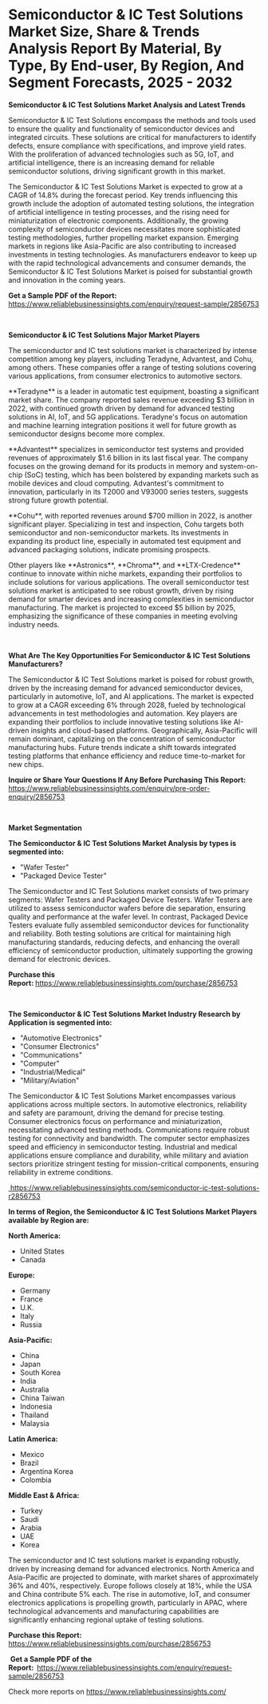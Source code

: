<p><h1>Semiconductor & IC Test Solutions Market Size, Share & Trends Analysis Report By Material, By Type, By End-user, By Region, And Segment Forecasts, 2025 - 2032</h1></p><p><strong>Semiconductor & IC Test Solutions Market Analysis and Latest Trends</strong></p>
<p><p>Semiconductor & IC Test Solutions encompass the methods and tools used to ensure the quality and functionality of semiconductor devices and integrated circuits. These solutions are critical for manufacturers to identify defects, ensure compliance with specifications, and improve yield rates. With the proliferation of advanced technologies such as 5G, IoT, and artificial intelligence, there is an increasing demand for reliable semiconductor solutions, driving significant growth in this market.</p><p>The Semiconductor & IC Test Solutions Market is expected to grow at a CAGR of 14.8% during the forecast period. Key trends influencing this growth include the adoption of automated testing solutions, the integration of artificial intelligence in testing processes, and the rising need for miniaturization of electronic components. Additionally, the growing complexity of semiconductor devices necessitates more sophisticated testing methodologies, further propelling market expansion. Emerging markets in regions like Asia-Pacific are also contributing to increased investments in testing technologies. As manufacturers endeavor to keep up with the rapid technological advancements and consumer demands, the Semiconductor & IC Test Solutions Market is poised for substantial growth and innovation in the coming years.</p></p>
<p><strong>Get a Sample PDF of the Report:&nbsp;</strong> <a href="https://www.reliablebusinessinsights.com/enquiry/request-sample/2856753?utm_campaign=3273&utm_medium=2&utm_source=Github&utm_content=ia&utm_term=12032025&utm_id=semiconductor-ic-test-solutions">https://www.reliablebusinessinsights.com/enquiry/request-sample/2856753</a></p>
<p>&nbsp;</p>
<p><strong>Semiconductor & IC Test Solutions Major Market Players</strong></p>
<p><p>The semiconductor and IC test solutions market is characterized by intense competition among key players, including Teradyne, Advantest, and Cohu, among others. These companies offer a range of testing solutions covering various applications, from consumer electronics to automotive sectors.</p><p>**Teradyne** is a leader in automatic test equipment, boasting a significant market share. The company reported sales revenue exceeding $3 billion in 2022, with continued growth driven by demand for advanced testing solutions in AI, IoT, and 5G applications. Teradyne's focus on automation and machine learning integration positions it well for future growth as semiconductor designs become more complex.</p><p>**Advantest** specializes in semiconductor test systems and provided revenues of approximately $1.6 billion in its last fiscal year. The company focuses on the growing demand for its products in memory and system-on-chip (SoC) testing, which has been bolstered by expanding markets such as mobile devices and cloud computing. Advantest's commitment to innovation, particularly in its T2000 and V93000 series testers, suggests strong future growth potential.</p><p>**Cohu**, with reported revenues around $700 million in 2022, is another significant player. Specializing in test and inspection, Cohu targets both semiconductor and non-semiconductor markets. Its investments in expanding its product line, especially in automated test equipment and advanced packaging solutions, indicate promising prospects.</p><p>Other players like **Astronics**, **Chroma**, and **LTX-Credence** continue to innovate within niche markets, expanding their portfolios to include solutions for various applications. The overall semiconductor test solutions market is anticipated to see robust growth, driven by rising demand for smarter devices and increasing complexities in semiconductor manufacturing. The market is projected to exceed $5 billion by 2025, emphasizing the significance of these companies in meeting evolving industry needs.</p></p>
<p>&nbsp;</p>
<p><strong>What Are The Key Opportunities For Semiconductor & IC Test Solutions Manufacturers?</strong></p>
<p><p>The Semiconductor & IC Test Solutions market is poised for robust growth, driven by the increasing demand for advanced semiconductor devices, particularly in automotive, IoT, and AI applications. The market is expected to grow at a CAGR exceeding 6% through 2028, fueled by technological advancements in test methodologies and automation. Key players are expanding their portfolios to include innovative testing solutions like AI-driven insights and cloud-based platforms. Geographically, Asia-Pacific will remain dominant, capitalizing on the concentration of semiconductor manufacturing hubs. Future trends indicate a shift towards integrated testing platforms that enhance efficiency and reduce time-to-market for new chips.</p></p>
<p><strong>Inquire or Share Your Questions If Any Before Purchasing This Report:</strong> <a href="https://www.reliablebusinessinsights.com/enquiry/pre-order-enquiry/2856753?utm_campaign=3273&utm_medium=2&utm_source=Github&utm_content=ia&utm_term=12032025&utm_id=semiconductor-ic-test-solutions">https://www.reliablebusinessinsights.com/enquiry/pre-order-enquiry/2856753</a></p>
<p>&nbsp;</p>
<p><strong>Market Segmentation</strong></p>
<p><strong>The Semiconductor & IC Test Solutions Market Analysis by types is segmented into:</strong></p>
<p><ul><li>"Wafer Tester"</li><li>"Packaged Device Tester"</li></ul></p>
<p><p>The Semiconductor and IC Test Solutions market consists of two primary segments: Wafer Testers and Packaged Device Testers. Wafer Testers are utilized to assess semiconductor wafers before die separation, ensuring quality and performance at the wafer level. In contrast, Packaged Device Testers evaluate fully assembled semiconductor devices for functionality and reliability. Both testing solutions are critical for maintaining high manufacturing standards, reducing defects, and enhancing the overall efficiency of semiconductor production, ultimately supporting the growing demand for electronic devices.</p></p>
<p><strong>Purchase this Report:&nbsp;</strong><a href="https://www.reliablebusinessinsights.com/purchase/2856753?utm_campaign=3273&utm_medium=2&utm_source=Github&utm_content=ia&utm_term=12032025&utm_id=semiconductor-ic-test-solutions">https://www.reliablebusinessinsights.com/purchase/2856753</a></p>
<p>&nbsp;</p>
<p><strong>The Semiconductor & IC Test Solutions Market Industry Research by Application is segmented into:</strong></p>
<p><ul><li>"Automotive Electronics"</li><li>"Consumer Electronics"</li><li>"Communications"</li><li>"Computer"</li><li>"Industrial/Medical"</li><li>"Military/Aviation"</li></ul></p>
<p><p>The Semiconductor & IC Test Solutions Market encompasses various applications across multiple sectors. In automotive electronics, reliability and safety are paramount, driving the demand for precise testing. Consumer electronics focus on performance and miniaturization, necessitating advanced testing methods. Communications require robust testing for connectivity and bandwidth. The computer sector emphasizes speed and efficiency in semiconductor testing. Industrial and medical applications ensure compliance and durability, while military and aviation sectors prioritize stringent testing for mission-critical components, ensuring reliability in extreme conditions.</p></p>
<p><a href="https://www.reliablebusinessinsights.com/semiconductor-ic-test-solutions-r2856753?utm_campaign=3273&utm_medium=2&utm_source=Github&utm_content=ia&utm_term=12032025&utm_id=semiconductor-ic-test-solutions">&nbsp;https://www.reliablebusinessinsights.com/semiconductor-ic-test-solutions-r2856753</a></p>
<p><strong>In terms of Region, the Semiconductor & IC Test Solutions Market Players available by Region are:</strong></p>
<p>
    <p> <strong> North America: </strong>
        <ul>
            <li>United States</li>
            <li>Canada</li>
        </ul>
        </p> 
    <p> <strong> Europe: </strong>
        <ul>
            <li>Germany</li>
            <li>France</li>
            <li>U.K.</li>
            <li>Italy</li>
            <li>Russia</li>
        </ul>
        </p> 
    <p> <strong> Asia-Pacific: </strong>
        <ul>
            <li>China</li>
            <li>Japan</li>
            <li>South Korea</li>
            <li>India</li>
            <li>Australia</li>
            <li>China Taiwan</li>
            <li>Indonesia</li>
            <li>Thailand</li>
            <li>Malaysia</li>
        </ul>
        </p> 
    <p> <strong> Latin America: </strong>
        <ul>
            <li>Mexico</li>
            <li>Brazil</li>
            <li>Argentina Korea</li>
            <li>Colombia</li>
        </ul>
        </p> 
    <p> <strong> Middle East & Africa: </strong>
        <ul>
            <li>Turkey</li>
            <li>Saudi</li>
            <li>Arabia</li>
            <li>UAE</li>
            <li>Korea</li>
        </ul>
    </p>
    </p>
<p><p>The semiconductor and IC test solutions market is expanding robustly, driven by increasing demand for advanced electronics. North America and Asia-Pacific are projected to dominate, with market shares of approximately 36% and 40%, respectively. Europe follows closely at 18%, while the USA and China contribute 5% each. The rise in automotive, IoT, and consumer electronics applications is propelling growth, particularly in APAC, where technological advancements and manufacturing capabilities are significantly enhancing regional uptake of testing solutions.</p></p>
<p><strong>Purchase this Report: </strong><a href="https://www.reliablebusinessinsights.com/purchase/2856753?utm_campaign=3273&utm_medium=2&utm_source=Github&utm_content=ia&utm_term=12032025&utm_id=semiconductor-ic-test-solutions">https://www.reliablebusinessinsights.com/purchase/2856753</a></p>
<p>&nbsp;<strong>Get a Sample PDF of the Report:&nbsp;&nbsp;</strong><a href="https://www.reliablebusinessinsights.com/enquiry/request-sample/2856753?utm_campaign=3273&utm_medium=2&utm_source=Github&utm_content=ia&utm_term=12032025&utm_id=semiconductor-ic-test-solutions">https://www.reliablebusinessinsights.com/enquiry/request-sample/2856753</a></p>
<p><strong></strong></p>
<p>Check more reports on <a href="https://www.reliablebusinessinsights.com/?utm_campaign=3273&utm_medium=2&utm_source=Github&utm_content=ia&utm_term=12032025&utm_id=semiconductor-ic-test-solutions">https://www.reliablebusinessinsights.com/</a></p>